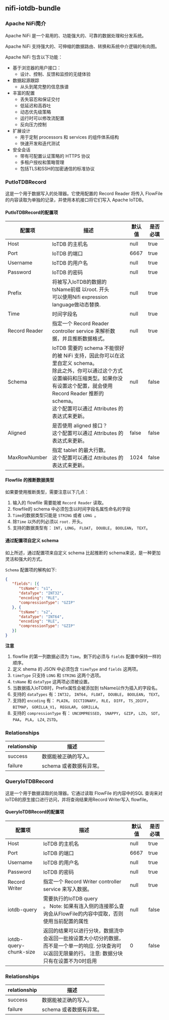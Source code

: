 <!--

    Licensed to the Apache Software Foundation (ASF) under one
    or more contributor license agreements.  See the NOTICE file
    distributed with this work for additional information
    regarding copyright ownership.  The ASF licenses this file
    to you under the Apache License, Version 2.0 (the
    "License"); you may not use this file except in compliance
    with the License.  You may obtain a copy of the License at

        http://www.apache.org/licenses/LICENSE-2.0

    Unless required by applicable law or agreed to in writing,
    software distributed under the License is distributed on an
    "AS IS" BASIS, WITHOUT WARRANTIES OR CONDITIONS OF ANY
    KIND, either express or implied.  See the License for the
    specific language governing permissions and limitations
    under the License.

-->
## nifi-iotdb-bundle

### Apache NiFi简介

Apache NiFi 是一个易用的、功能强大的、可靠的数据处理和分发系统。

Apache NiFi 支持强大的、可伸缩的数据路由、转换和系统中介逻辑的有向图。

Apache NiFi 包含以下功能：

* 基于浏览器的用户接口：
    * 设计、控制、反馈和监控的无缝体验
* 数据起源跟踪
    * 从头到尾完整的信息族谱
* 丰富的配置
    * 丢失容忍和保证交付
    * 低延迟和高吞吐
    * 动态优先级策略
    * 运行时可以修改流配置
    * 反向压力控制
* 扩展设计
    * 用于定制 processors 和 services 的组件体系结构
    * 快速开发和迭代测试
* 安全会话
    * 带有可配置认证策略的 HTTPS 协议
    * 多租户授权和策略管理
    * 包括TLS和SSH的加密通信的标准协议

### PutIoTDBRecord

这是一个用于数据写入的处理器。它使用配置的 Record Reader 将传入 FlowFile 的内容读取为单独的记录，并使用本机接口将它们写入 Apache IoTDB。

#### PutIoTDBRecord的配置项

| 配置项        | 描述                                                                                                                                                            | 默认值 | 是否必填 |
| ------------- |---------------------------------------------------------------------------------------------------------------------------------------------------------------| ------ | -------- |
| Host          | IoTDB 的主机名                                                                                                                                                    | null   | true     |
| Port          | IoTDB 的端口                                                                                                                                                     | 6667   | true     |
| Username      | IoTDB 的用户名                                                                                                                                                    | null   | true     |
| Password      | IoTDB 的密码                                                                                                                                                     | null   | true     |
| Prefix        | 将被写入IoTDB的数据的tsName前缀 以root. 开头 <br /> 可以使用Nifi expression language做动态替换.                                                                        | null          | true      |
| Time          | 时间字段名                                                                                        | null          | true      |
| Record Reader | 指定一个 Record Reader controller service 来解析数据，并且推断数据格式。                                                                                                         | null   | true     |
| Schema        | IoTDB 需要的 schema 不能很好的被 NiFi 支持，因此你可以在这里自定义 schema。<br />除此之外，你可以通过这个方式设置编码和压缩类型。如果你没有设置这个配置，就会使用 Record Reader 推断的 schema。<br />这个配置可以通过 Attributes 的表达式来更新。 | null   | false    |
| Aligned       | 是否使用 aligned 接口？<br />这个配置可以通过 Attributes 的表达式来更新。                                                                                                            | false  | false    |
| MaxRowNumber  | 指定 tablet 的最大行数。<br />这个配置可以通过 Attributes 的表达式来更新。                                                                                                            | 1024   | false    |

#### Flowfile 的推断数据类型

如果要使用推断类型，需要注意以下几点：

1. 输入的 flowfile 需要能被 `Record Reader` 读取。
2. flowfile的 schema 中必须包含以时间字段名属性命名的字段
3. `Time`的数据类型只能是 `STRING`  或者  `LONG `。
4. 除`Time` 以外的列必须以 `root.` 开头。
5. 支持的数据类型有： `INT`，`LONG`， `FLOAT`， `DOUBLE`， `BOOLEAN`， `TEXT`。

#### 通过配置项自定义 schema

如上所述，通过配置项来自定义 schema 比起推断的 schema来说，是一种更加灵活和强大的方式。

 `Schema` 配置项的解构如下:

```json
{
   "fields": [{
      "tsName": "s1",
      "dataType": "INT32",
      "encoding": "RLE",
      "compressionType": "GZIP"
   }, {
      "tsName": "s2",
      "dataType": "INT64",
      "encoding": "RLE",
      "compressionType": "GZIP"
   }]
}
```

**注意**

1. flowfile 的第一列数据必须为 `Time`。剩下的必须与 `fields` 配置中保持一样的顺序。
1. 定义 shema 的 JSON 中必须包含 `timeType` and `fields` 这两项。
2. `timeType` 只支持 `LONG` 和 `STRING` 这两个选项。
3. `tsName` 和 `dataType` 这两项必须被设置。
4. 当数据插入IoTDB时，Prefix属性会被添加到 tsName以作为插入的字段名。
5. 支持的 `dataTypes` 有：`INT32`， `INT64`， `FLOAT`， `DOUBLE`， `BOOLEAN`， `TEXT`。
6. 支持的 `encoding` 有： `PLAIN`， `DICTIONARY`， `RLE`， `DIFF`， `TS_2DIFF`， `BITMAP`， `GORILLA_V1`， `REGULAR`， `GORILLA`。
7. 支持的 `compressionType` 有： `UNCOMPRESSED`， `SNAPPY`， `GZIP`， `LZO`， `SDT`， `PAA`， `PLA`， `LZ4`, `ZSTD`。

### Relationships

| relationship | 描述                    |
| ------------ | ----------------------- |
| success      | 数据能被正确的写入。    |
| failure      | schema 或者数据有异常。 |

### QueryIoTDBRecord

这是一个用于数据读取的处理器。它通过读取 FlowFile 的内容中的SQL 查询来对IoTDB的原生接口进行访问，并将查询结果用Record Writer写入 flowfile。

#### QueryIoTDBRecord的配置项

| 配置项        | 描述                                                                             | 默认值 | 是否必填 |
| ------------- |--------------------------------------------------------------------------------| ------ | -------- |
| Host          | IoTDB 的主机名                                                                     | null   | true     |
| Port          | IoTDB 的端口                                                                      | 6667   | true     |
| Username      | IoTDB 的用户名                                                                     | null   | true     |
| Password      | IoTDB 的密码                                                                      | null   | true     |
| Record Writer | 指定一个 Record Writer controller service 来写入数据。                                   | null   | true     |
| iotdb-query        | 需要执行的IoTDB query <br>。 Note: 如果有连入侧的连接那么查询会从FlowFile的内容中提取，否则使用当前配置的属性        | null      | false     |
| iotdb-query-chunk-size  | 返回的结果可以进行分块，数据流中会返回一批按设置大小切分的数据，而不是一个单一的响应. 分块查询可以返回无限量的行。 注意: 数据分块只有在设置不为0时启用 | 0         | false     |


### Relationships

| relationship | 描述                    |
| ------------ | ----------------------- |
| success      | 数据能被正确的写入。    |
| failure      | schema 或者数据有异常。 |
